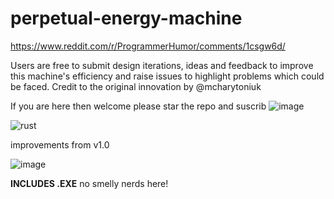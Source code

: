 # perpetual-energy-machine

https://www.reddit.com/r/ProgrammerHumor/comments/1csgw6d/  

Users are free to submit design iterations, ideas and feedback to improve this machine's efficiency and raise issues to highlight problems which could be faced. Credit to the original innovation by @mcharytoniuk  

If you are here then welcome please star the repo and suscrib ![image](https://github.com/Kishlay-notabot/perpetual-energy-machine/assets/67735128/2033170d-13e8-4ac3-a4a4-3a5871d8d610)  


![rust](https://github.com/sysadminmann/perpetual-energy-machine/assets/148331787/c234a842-83ad-4949-b1b8-4b200467741a)

improvements from v1.0

![image](https://github.com/Kishlay-notabot/perpetual-energy-machine/assets/67735128/7fa89f90-bf04-4ece-909e-d38fcdf8fbb5)   


 

**INCLUDES .EXE** no smelly nerds here!
